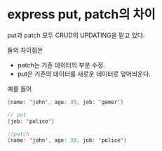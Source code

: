 # express put, patch의 차이

put과 patch 모두 CRUD의 UPDATING을 맡고 있다.

둘의 차이점은
- patch는 기존 데이터의 부분 수정.
- put은 기존의 데이터를 새로운 데이터로 덮어씌운다.

예를 들어

```java
{name: 'john', age: 30, job: 'gamer'}

// put
{job: 'police'}

//patch
{name: 'john', age: 30, job: 'police'}
```